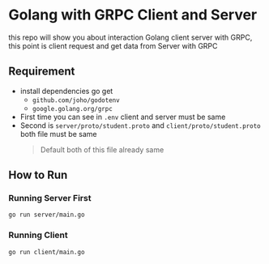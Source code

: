 # Golang with GRPC Client and Server

this repo will show you about interaction Golang client server with GRPC, this point is client request and get data from Server with GRPC

## Requirement

- install dependencies go get
  - `github.com/joho/godotenv`
  - `google.golang.org/grpc`
- First time you can see in `.env` client and server must be same
- Second is `server/proto/student.proto` and `client/proto/student.proto` both file must be same
  > Default both of this file already same

## How to Run

### Running Server First

`go run server/main.go`

### Running Client

`go run client/main.go`
